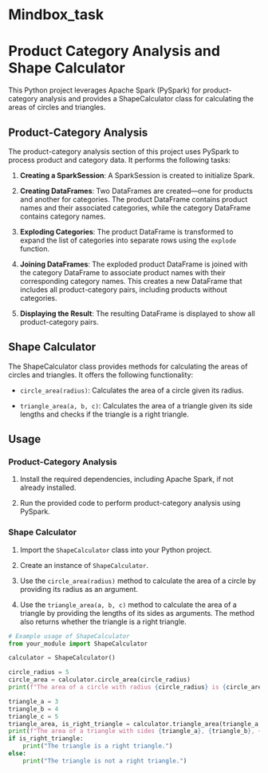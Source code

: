 # Mindbox_task
# Product Category Analysis and Shape Calculator

This Python project leverages Apache Spark (PySpark) for product-category analysis and provides a ShapeCalculator class for calculating the areas of circles and triangles.

## Product-Category Analysis

The product-category analysis section of this project uses PySpark to process product and category data. It performs the following tasks:

1. **Creating a SparkSession**: A SparkSession is created to initialize Spark.

2. **Creating DataFrames**: Two DataFrames are created—one for products and another for categories. The product DataFrame contains product names and their associated categories, while the category DataFrame contains category names.

3. **Exploding Categories**: The product DataFrame is transformed to expand the list of categories into separate rows using the `explode` function.

4. **Joining DataFrames**: The exploded product DataFrame is joined with the category DataFrame to associate product names with their corresponding category names. This creates a new DataFrame that includes all product-category pairs, including products without categories.

5. **Displaying the Result**: The resulting DataFrame is displayed to show all product-category pairs.

## Shape Calculator

The ShapeCalculator class provides methods for calculating the areas of circles and triangles. It offers the following functionality:

- `circle_area(radius)`: Calculates the area of a circle given its radius.

- `triangle_area(a, b, c)`: Calculates the area of a triangle given its side lengths and checks if the triangle is a right triangle.

## Usage

### Product-Category Analysis

1. Install the required dependencies, including Apache Spark, if not already installed.

2. Run the provided code to perform product-category analysis using PySpark.

### Shape Calculator

1. Import the `ShapeCalculator` class into your Python project.

2. Create an instance of `ShapeCalculator`.

3. Use the `circle_area(radius)` method to calculate the area of a circle by providing its radius as an argument.

4. Use the `triangle_area(a, b, c)` method to calculate the area of a triangle by providing the lengths of its sides as arguments. The method also returns whether the triangle is a right triangle.

```python
# Example usage of ShapeCalculator
from your_module import ShapeCalculator

calculator = ShapeCalculator()

circle_radius = 5
circle_area = calculator.circle_area(circle_radius)
print(f"The area of a circle with radius {circle_radius} is {circle_area:.2f}")

triangle_a = 3
triangle_b = 4
triangle_c = 5
triangle_area, is_right_triangle = calculator.triangle_area(triangle_a, triangle_b, triangle_c)
print(f"The area of a triangle with sides {triangle_a}, {triangle_b}, {triangle_c} is {triangle_area:.2f}")
if is_right_triangle:
    print("The triangle is a right triangle.")
else:
    print("The triangle is not a right triangle.")
